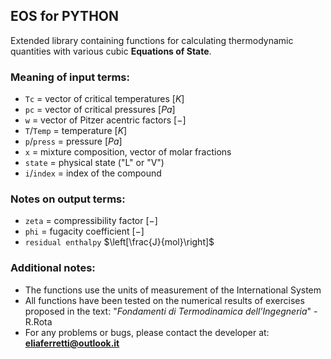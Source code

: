 ## EOS for PYTHON ##

Extended library containing functions for calculating thermodynamic quantities with various cubic **Equations of State**.

### Meaning of input terms: ###
- `Tc` = vector of critical temperatures $\left[K\right]$
- `pc` = vector of critical pressures $\left[Pa\right]$
- `w` = vector of Pitzer acentric factors $\left[-\right]$
- `T`/`Temp` = temperature $\left[K\right]$
- `p`/`press` = pressure $\left[Pa\right]$
- `x` = mixture composition, vector of molar fractions
- `state` = physical state ("L" or "V")
- `i`/`index` = index of the compound

### Notes on output terms: ###

- `zeta` = compressibility factor $\left[-\right]$
- `phi` = fugacity coefficient $\left[-\right]$
- `residual enthalpy` $\left[\frac{J}{mol}\right]$

### Additional notes: ###
- The functions use the units of measurement of the International System
- All functions have been tested on the numerical results of exercises proposed in the text: "*Fondamenti di Termodinamica dell’Ingegneria*" - R.Rota
- For any problems or bugs, please contact the developer at: **eliaferretti@outlook.it**
